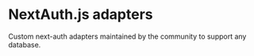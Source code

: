 # NextAuth.js adapters
Custom next-auth adapters maintained by the community to support any database.

